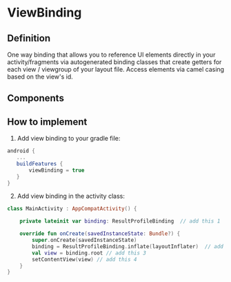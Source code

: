# ViewBinding

## Definition 
One way binding that allows you to reference UI elements directly in your activity/fragments via autogenerated binding classes that create getters for each view / viewgroup of your layout file. Access elements via camel casing based on the view's id.

## Components 

## How to implement
1. Add view binding to your gradle file: 
```gradle
android {
   ...
   buildFeatures {
       viewBinding = true
   }
}
```
2. Add view binding in the activity class: 
```kotlin
class MainActivity : AppCompatActivity() {

    private lateinit var binding: ResultProfileBinding  // add this 1

    override fun onCreate(savedInstanceState: Bundle?) {
        super.onCreate(savedInstanceState)
        binding = ResultProfileBinding.inflate(layoutInflater)  // add this 2
        val view = binding.root // add this 3
        setContentView(view) // add this 4
    }
}
```